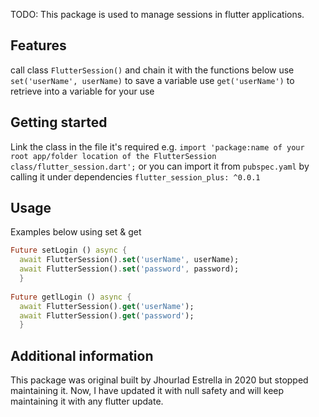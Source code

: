 <!--
This README describes the package. If you publish this package to pub.dev,
this README's contents appear on the landing page for your package.

For information about how to write a good package README, see the guide for
[writing package pages](https://dart.dev/guides/libraries/writing-package-pages).

For general information about developing packages, see the Dart guide for
[creating packages](https://dart.dev/guides/libraries/create-library-packages)
and the Flutter guide for
[developing packages and plugins](https://flutter.dev/developing-packages).
-->

TODO: This package is used to manage sessions in flutter applications.

## Features


  call class ``` FlutterSession() ``` and chain it with the functions below
  use ``` set('userName', userName) ``` to save a variable
  use ``` get('userName') ``` to retrieve into a variable for your use


## Getting started

Link the class in the file it's required e.g. ```import 'package:name of your root app/folder location of the FlutterSession class/flutter_session.dart';``` or you can import it from ```pubspec.yaml``` by calling it under dependencies ```flutter_session_plus: ^0.0.1```

## Usage
Examples below using set & get
```dart
Future setLogin () async {
  await FlutterSession().set('userName', userName);
  await FlutterSession().set('password', password);
  }
  
Future getlLogin () async {
  await FlutterSession().get('userName');
  await FlutterSession().get('password');
  }
```

## Additional information
This package was original built by Jhourlad Estrella in 2020 but stopped maintaining it. Now, I have updated it with null safety and will keep maintaining it with any flutter update.

